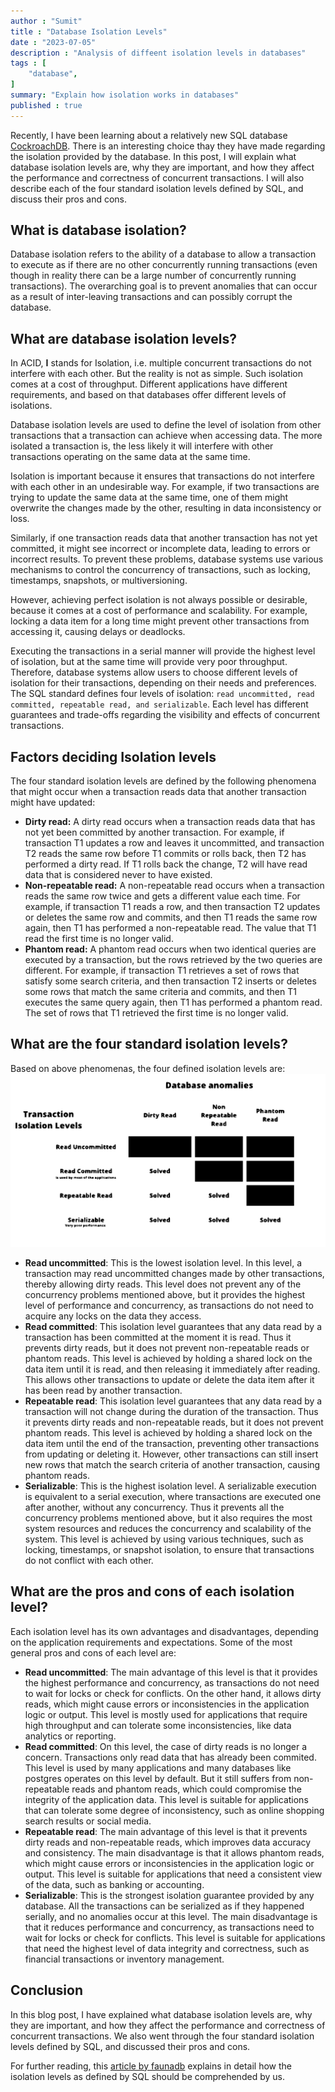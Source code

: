 ```yaml
---
author : "Sumit"
title : "Database Isolation Levels"
date : "2023-07-05"
description : "Analysis of diffeent isolation levels in databases"
tags : [
    "database",
]
summary: "Explain how isolation works in databases"
published : true
---
```


Recently, I have been learning about a relatively new SQL database [CockroachDB](https://www.cockroachlabs.com/). There is an interesting choice thay they have made regarding the isolation provided by the database. In this post, I will explain what database isolation levels are, why they are important, and how they affect the performance and correctness of concurrent transactions. I will also describe each of the four standard isolation levels defined by SQL, and discuss their pros and cons.

## What is database isolation?

Database isolation refers to the ability of a database to allow a transaction to execute as if there are no other concurrently running transactions (even though in reality there can be a large number of concurrently running transactions). The overarching goal is to prevent anomalies that can occur as a result of inter-leaving transactions
and can possibly corrupt the database.

## What are database isolation levels?

In ACID, __I__ stands for Isolation, i.e. multiple concurrent transactions do not interfere with each other. But the reality is not as simple. Such isolation comes at a cost of throughput. Different applications have different requirements, and based on that databases offer different levels of isolations.

Database isolation levels are used to define the level of isolation from other transactions that a transaction can achieve when accessing data. The more isolated a transaction is, the less likely it will interfere with other transactions operating on the same data at the same time.

Isolation is important because it ensures that transactions do not interfere with each other in an undesirable way. For example, if two transactions are trying to update the same data at the same time, one of them might overwrite the changes made by the other, resulting in data inconsistency or loss.

Similarly, if one transaction reads data that another transaction has not yet committed, it might see incorrect or incomplete data, leading to errors or incorrect results. To prevent these problems, database systems use various mechanisms to control the concurrency of transactions, such as locking, timestamps, snapshots, or multiversioning.

However, achieving perfect isolation is not always possible or desirable, because it comes at a cost of performance and scalability. For example, locking a data item for a long time might prevent other transactions from accessing it, causing delays or deadlocks.

Executing the transactions in a serial manner will provide the highest level of isolation, but at the same time will provide very poor throughput. Therefore, database systems allow users to choose different levels of isolation for their transactions, depending on their needs and preferences. The SQL standard defines four levels of isolation: ```read uncommitted, read committed, repeatable read, and serializable```. Each level has different guarantees and trade-offs regarding the visibility and effects of concurrent transactions.

## Factors deciding Isolation levels

The four standard isolation levels are defined by the following phenomena that might occur when a transaction reads data that another transaction might have updated:

- __Dirty read:__ A dirty read occurs when a transaction reads data that has not yet been committed by another transaction. For example, if transaction T1 updates a row and leaves it uncommitted, and transaction T2 reads the same row before T1 commits or rolls back, then T2 has performed a dirty read. If T1 rolls back the change, T2 will have read data that is considered never to have existed.
- __Non-repeatable read:__ A non-repeatable read occurs when a transaction reads the same row twice and gets a different value each time. For example, if transaction T1 reads a row, and then transaction T2 updates or deletes the same row and commits, and then T1 reads the same row again, then T1 has performed a non-repeatable read. The value that T1 read the first time is no longer valid.
- __Phantom read:__ A phantom read occurs when two identical queries are executed by a transaction, but the rows retrieved by the two queries are different. For example, if transaction T1 retrieves a set of rows that satisfy some search criteria, and then transaction T2 inserts or deletes some rows that match the same criteria and commits, and then T1 executes the same query again,
then T1 has performed a phantom read. The set of rows that T1 retrieved the first time is no longer valid.

## What are the four standard isolation levels?

Based on above phenomenas, the four defined isolation levels are:
![Database Isolation levels and anomalies](/images/blogs/database_isolation_levels/TrasactionsIsolationsLevels.svg)

- __Read uncommitted__: This is the lowest isolation level. In this level, a transaction may read uncommitted changes made by other transactions,
thereby allowing dirty reads. This level does not prevent any of the concurrency problems mentioned above,
but it provides the highest level of performance and concurrency,
as transactions do not need to acquire any locks on the data they access.
- __Read committed__: This isolation level guarantees that any data read by a transaction has been committed at the moment it is read.
Thus it prevents dirty reads,
but it does not prevent non-repeatable reads or phantom reads.
This level is achieved by holding a shared lock on the data item until it is read,
and then releasing it immediately after reading.
This allows other transactions to update or delete the data item after it has been read by another transaction.
- __Repeatable read__: This isolation level guarantees that any data read by a transaction will not change during the duration of the transaction.
Thus it prevents dirty reads and non-repeatable reads,
but it does not prevent phantom reads.
This level is achieved by holding a shared lock on the data item until the end of the transaction,
preventing other transactions from updating or deleting it.
However,
other transactions can still insert new rows that match the search criteria of another transaction,
causing phantom reads.
- __Serializable__: This is the highest isolation level. A serializable execution is equivalent to a serial execution, where transactions are executed one after another, without any concurrency. Thus it prevents all the concurrency problems mentioned above, but it also requires the most system resources and reduces the concurrency and scalability of the system. This level is achieved by using various techniques, such as locking, timestamps, or snapshot isolation, to ensure that transactions do not conflict with each other.

## What are the pros and cons of each isolation level?

Each isolation level has its own advantages and disadvantages, depending on the application requirements and expectations. Some of the most general pros and cons of each level are:

- __Read uncommitted__: The main advantage of this level is that it provides the highest performance and concurrency, as transactions do not need to wait for locks or check for conflicts. On the other hand, it allows dirty reads, which might cause errors or inconsistencies in the application logic or output. This level is mostly used for applications that require high throughput and can tolerate some inconsistencies, like data analytics or reporting.
- __Read committed__: On this level, the case of dirty reads is no longer a concern. Transactions only read data that has already been commited. This level is used by many applications and many databases like postgres operates on this level by default. But it still suffers from non-repeatable reads and phantom reads, which could compromise the integrity of the application data. This level is suitable for applications that can tolerate some degree of inconsistency, such as online shopping search results or social media.
- __Repeatable read__: The main advantage of this level is that it prevents dirty reads and non-repeatable reads, which improves data accuracy and consistency. The main disadvantage is that it allows phantom reads, which might cause errors or inconsistencies in the application logic or output. This level is suitable for applications that need a consistent view of the data, such as banking or accounting.
- __Serializable__: This is the strongest isolation guarantee provided by any database. All the transactions can be serialized as if they happened serially, and no anomalies occur at this level. The main disadvantage is that it reduces performance and concurrency, as transactions need to wait for locks or check for conflicts. This level is suitable for applications that need the highest level of data integrity and correctness, such as financial transactions or inventory management.

## Conclusion

In this blog post, I have explained what database isolation levels are, why they are important, and how they affect the performance and correctness of concurrent transactions. We also went through the four standard isolation levels defined by SQL, and discussed their pros and cons. 

For further reading, this [article by faunadb](https://fauna.com/blog/introduction-to-transaction-isolation-levels) explains in detail how the isolation levels as defined by SQL should be comprehended by us.
